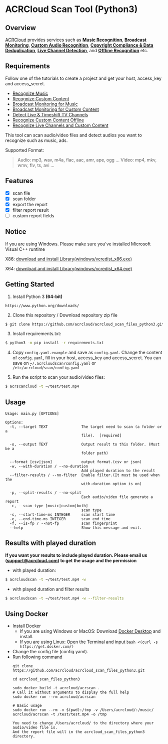 # ACRCloud Scan Tool (Python3)

## Overview
  [ACRCloud](https://www.acrcloud.com/) provides services such as **[Music Recognition](https://www.acrcloud.com/music-recognition)**, **[Broadcast Monitoring](https://www.acrcloud.com/broadcast-monitoring/)**, **[Custom Audio Recognition](https://www.acrcloud.com/second-screen-synchronization%e2%80%8b/)**, **[Copyright Compliance & Data Deduplication](https://www.acrcloud.com/copyright-compliance-data-deduplication/)**, **[Live Channel Detection](https://www.acrcloud.com/live-channel-detection/)**, and **[Offline Recognition](https://www.acrcloud.com/offline-recognition/)** etc.<br>

## Requirements
Follow one of the tutorials to create a project and get your host, access_key and access_secret.

 * [Recognize Music](https://docs.acrcloud.com/tutorials/recognize-music)
 * [Recognize Custom Content](https://docs.acrcloud.com/tutorials/recognize-custom-content)
 * [Broadcast Monitoring for Music](https://docs.acrcloud.com/tutorials/broadcast-monitoring-for-music)
 * [Broadcast Monitoring for Custom Content](https://docs.acrcloud.com/tutorials/broadcast-monitoring-for-custom-content)
 * [Detect Live & Timeshift TV Channels](https://docs.acrcloud.com/tutorials/detect-live-and-timeshift-tv-channels)
 * [Recognize Custom Content Offline](https://docs.acrcloud.com/tutorials/recognize-custom-content-offline)
 * [Recognize Live Channels and Custom Content](https://docs.acrcloud.com/tutorials/recognize-tv-channels-and-custom-content)

  
  This tool can scan audio/video files and detect audios you want to recognize such as music, ads.

Supported Format:
  
> Audio: mp3, wav, m4a, flac, aac, amr, ape, ogg ...
> Video: mp4, mkv, wmv, flv, ts, avi ...

## Features
-   [x] scan file
-   [x] scan folder
-   [x] export the report
-   [x] filter report result
-   [ ] custom report fields

## Notice

If you are using Windows. Please make sure you've installed Microsoft Visual C++ runtime

X86: [download and install Library(windows/vcredist_x86.exe)](https://www.microsoft.com/en-us/download/details.aspx?id=5555)
 
X64: [download and install Library(windows/vcredist_x64.exe)](https://www.microsoft.com/en-us/download/details.aspx?id=14632)
 

## Getting Started
1. Install Python 3 **(64-bit)**
```
https://www.python.org/downloads/
```

2. Clone this repository / Download repository zip file
```bash
$ git clone https://github.com/acrcloud/acrcloud_scan_files_python3.git
```

3. Install requirements.txt:
```bash
$ python3 -m pip install -r requirements.txt
```


4. Copy `config.yaml.example` and save as `config.yaml`. Change the content of `config.yaml`, fill in your host, access_key and access_secret. You can save on ̣̣`~/.acrcloudscan/config.yaml` or `/etc/acrcloud/scan/config.yaml`


5. Run the script to scan your audio/video files:
```bash
$ acrscancloud -t ~/test/test.mp4
```
## Usage

```
Usage: main.py [OPTIONS]

Options:
  -t, --target TEXT               The target need to scan (a folder or a
                                  file).  [required]

  -o, --output TEXT               Output result to this folder. (Must be a
                                  folder path)

  --format [csv|json]             output format.(csv or json)
  -w, --with-duration / --no-duration
                                  Add played duration to the result
  --filter-results / --no-filter  Enable filter.(It must be used when the
                                  with-duration option is on)

  -p, --split-results / --no-split
                                  Each audio/video file generate a report
  -c, --scan-type [music|custom|both]
                                  scan type
  -s, --start-time-ms INTEGER     scan start time
  -e, --end-time-ms INTEGER       scan end time
  -f, --is-fp / --not-fp          scan fingerprint
  --help                          Show this message and exit.
```

## Results with played duration

**If you want your results to include played duration. Please email us (support@acrcloud.com) to get the usage and the permission**

- with played duration:

```bash
$ acrcloudscan -t ~/test/test.mp4 -w
```
- with played duration and filter results

```bash
$ acrcloudscan -t ~/test/test.mp4 -w --filter-results
```

## Using Docker
- Install Docker 
  - If you are using Windows or MacOS: Download [Docker Desktop](https://www.docker.com/products/docker-desktop) and install.
  - If you are using Linux: Open the Terminal and input `bash <(curl -s https://get.docker.com/)`
- Change the config file (config.yaml).
- Run following command 
  ```
  git clone https://github.com/acrcloud/acrcloud_scan_files_python3.git
  
  cd acrcloud_scan_files_python3
  
  sudo docker build -t acrcloud/acrscan .
  # Call it without arguments to display the full help
  sudo docker run --rm acrcloud/acrscan
  
  # Basic usage
  sudo docker run --rm -v $(pwd):/tmp -v /Users/acrcloud/:/music/ acrcloud/acrscan -t /test/test.mp4 -o /tmp
  
  You need to change /Users/acrcloud/ to the directory where your audio/video file is.
  And the report file will in the acrcloud_scan_files_python3 directory.
  
